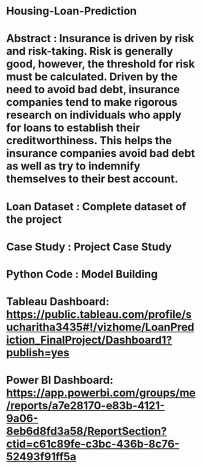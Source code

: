 # Housing-Loan-Prediction
# Abstract : Insurance is driven by risk and risk-taking. Risk is generally good, however, the threshold for risk must be calculated. Driven by the need to avoid bad debt, insurance companies tend to make rigorous research on individuals who apply for loans to establish their creditworthiness. This helps the insurance companies avoid bad debt as well as try to indemnify themselves to their best account.
# Loan Dataset : Complete dataset of the project
# Case Study : Project Case Study
# Python Code : Model Building
# Tableau Dashboard: https://public.tableau.com/profile/sucharitha3435#!/vizhome/LoanPrediction_FinalProject/Dashboard1?publish=yes
# Power BI Dashboard: https://app.powerbi.com/groups/me/reports/a7e28170-e83b-4121-9a06-8eb6d8fd3a58/ReportSection?ctid=c61c89fe-c3bc-436b-8c76-52493f91ff5a
